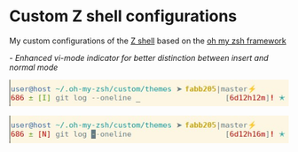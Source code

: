 # Custom Z shell configurations

<!-- Use https://jbt.github.io/markdown-editor/ for preview before push -->

My custom configurations of the [Z shell](https://en.wikipedia.org/wiki/Z_shell) based on the [oh my zsh framework](https://ohmyz.sh/)

*\- Enhanced vi-mode indicator for better distinction between insert and normal mode*

![Image of insert mode prompt](./docs/vi-mode/andihafner.com-theme-vim-insert-mode-wo-user-name.jpg)

![Image of normal mode prompt](./docs/vi-mode/andihafner.com-theme-vim-normal-mode-wo-user-name.jpg)

